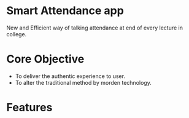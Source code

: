 # Smart Attendance app
New and Efficient way of talking attendance at end of every lecture in college.
# Core Objective
- To deliver the authentic experience to user.
- To alter the traditional method by morden technology.

# Features
